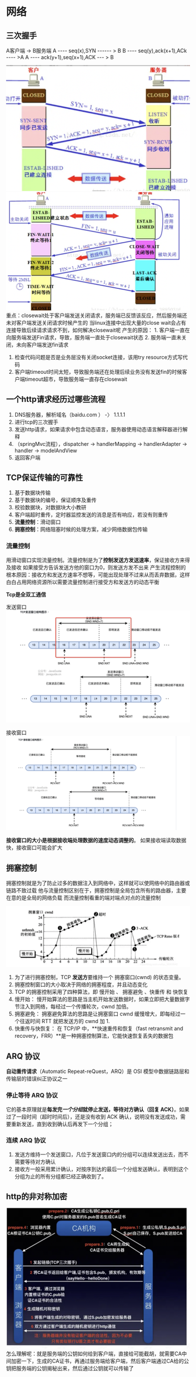 # 网络
## 三次握手
A客户端 -> B服务端
A ---- seq(x),SYN ------ > B
B ---- seq(y),ack(x+1),ACk ---- >A
A ---- ack(y+1),seq(x+1),ACK --- > B

![](/技术学习流程/pic/2023-04-09-16-06-11.png)
![](/技术学习流程/pic/2023-04-09-16-06-47.png)
重点：closewait处于客户端发送关闭请求，服务端已反馈该反应，然后服务端还未对客户端发送关闭请求时候产生的
当linux连接中出现大量的close wait会占有连接导致后续请求请求不到，如何解决closewait呢
产生的原因：
    1. 客户端一直在向服务端发送Fin请求，导致，服务端一直处于closewait状态
    2. 服务端一直未关闭，未向客户端发送fin请求  
   
 1. 检查代码问题是否是业务层没有关闭socket连接，该用try resource方式写代码
 2. 客户端timeout时间太短，导致服务端还在处理后续业务没有发送fin的时候客户端timeout超市，导致服务端一直存在closewait

## 一个http请求经历过哪些流程
1. DNS服务器，解析域名（baidu.com ） -〉 1.1.1.1
2. 进行tcp的三次握手
3. 发送http请求，如果请求中包含动态语言，服务器使用动态语言解释器进行解释
4. （springMvc流程），dispatcher -> handlerMapping -> handlerAdapter -> handler -> modelAndView
5. 返回客户端
   
## TCP保证传输的可靠性
1. 基于数据块传输
2. 基于数据块的编号，保证顺序及重传
3. 校验数据块，对数据块大小教研
4. 客户端超时重传，定时器监控发送的消息是否有响应，若没有则重传
5. **流量控制**：滑动窗口
6. **拥塞控制**：网络阻塞时候的处理方案，减少网络数据包传输

### 流量控制
用滑动窗口实现流量控制。流量控制是为了**控制发送方发送速率**，保证接收方来得及接收
如果接受方告诉发送方他的窗口为0，则发送方发不出来
产生流程控制的根本原因：接收方和发送方速率不想等，可能出现处理不过来从而丢弃数据，这样白白占用网络资源所以需要流量控制进行接受方和发送方的动态平衡

**Tcp是全双工通信**

发送窗口
![](/技术学习流程/pic/2023-04-11-22-56-29.png)

接收窗口
![](/技术学习流程/pic/2023-04-11-22-58-27.png)

**接收窗口的大小是根据接收端处理数据的速度动态调整的**。 如果接收端读取数据快，接收窗口可能会扩大

## 拥塞控制
拥塞控制就是为了防止过多的数据注入到网络中，这样就可以使网络中的路由器或链路不致过载
他与流量控制区别在于，拥塞控制是全局包含所有的路由器，主要在意的是全局的网络负载
而流量控制看重的端对端点对点的流量控制

![](/技术学习流程/pic/2023-04-11-23-19-34.png)
1. 为了进行拥塞控制，TCP **发送方**要维持一个 拥塞窗口(cwnd) 的状态变量。
2. 拥塞控制窗口的大小取决于网络的拥塞程度，并且动态变化
3. TCP 的拥塞控制采用了四种算法，即 慢开始 、 拥塞避免 、快重传 和 快恢复
4. 慢开始： 慢开始算法的思路是当主机开始发送数据时，如果立即把大量数据字节注入到网络，每经过一个传播轮次，cwnd 加倍。
5. 拥塞避免： 拥塞避免算法的思路是让拥塞窗口 cwnd 缓慢增大，即每经过一个往返时间 RTT 就把发送方的 cwnd 加 1.
6. 快重传与快恢复： 在 TCP/IP 中，**快速重传和恢复（fast retransmit and recovery，FRR）**是一种拥塞控制算法，它能快速恢复丢失的数据包

## ARQ 协议
**自动重传请求**（Automatic Repeat-reQuest，ARQ）是 OSI 模型中数据链路层和传输层的错误纠正协议之一
### 停止等待 ARQ 协议
它的基本原理就是**每发完*一个分组*就停止发送，等待对方确认（回复 ACK）**。如果过了一段时间（超时时间后），还是没有收到 ACK 确认，说明没有发送成功，需要重新发送，直到收到确认后再发下一个分组；

### 连续 ARQ 协议
1. 发送方维持一个发送窗口，凡位于发送窗口内的分组可以连续发送出去，而不需要等待对方确认
2. 接收方一般采用累计确认，对按序到达的最后一个分组发送确认，表明到这个分组为止的所有分组都已经正确收到了。

## http的非对称加密
![](/技术学习流程/pic/2023-04-12-22-10-33.png)  
怎么理解呢：就是服务端的公钥如何给到客户端，直接给可能截胡，就需要CA中间加密一下，生成的CA证书，再通过服务端给客户端，然后客户端通过CA给的公钥把服务端的公钥揭秘出来，然后通过公钥就可以传输了

